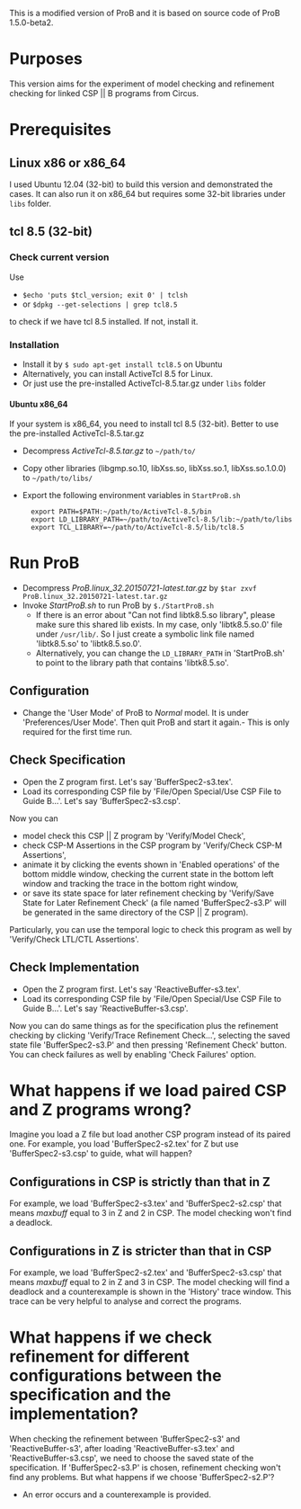 This is a modified version of ProB and it is based on source code of ProB 1.5.0-beta2. 

# Purposes
This version aims for the experiment of model checking and refinement checking for linked CSP || B programs from Circus.

# Prerequisites
## Linux x86 or x86_64
I used Ubuntu 12.04 (32-bit) to build this version and demonstrated the cases. It can also run it on x86_64 but requires some 32-bit libraries under `libs` folder.

## tcl 8.5 (32-bit)
### Check current version
Use 

- `$echo 'puts $tcl_version; exit 0' | tclsh`
- or `$dpkg --get-selections | grep tcl8.5`

to check if we have tcl 8.5 installed. If not, install it.

### Installation 
- Install it by `$ sudo apt-get install tcl8.5` on Ubuntu
- Alternatively, you can install ActiveTcl 8.5 for Linux.
- Or just use the pre-installed ActiveTcl-8.5.tar.gz under `libs` folder

#### Ubuntu x86_64
If your system is x86_64, you need to install tcl 8.5 (32-bit). Better to use the pre-installed ActiveTcl-8.5.tar.gz

- Decompress *ActiveTcl-8.5.tar.gz* to `~/path/to/`
- Copy other libraries (libgmp.so.10, libXss.so, libXss.so.1, libXss.so.1.0.0) to `~/path/to/libs/` 
- Export the following environment variables in `StartProB.sh`
        
        export PATH=$PATH:~/path/to/ActiveTcl-8.5/bin
        export LD_LIBRARY_PATH=~/path/to/ActiveTcl-8.5/lib:~/path/to/libs
        export TCL_LIBRARY=~/path/to/ActiveTcl-8.5/lib/tcl8.5
 
# Run ProB 
- Decompress *ProB.linux_32.20150721-latest.tar.gz* by `$tar zxvf ProB.linux_32.20150721-latest.tar.gz`
- Invoke *StartProB.sh* to run ProB by `$./StartProB.sh` 
    + If there is an error about "Can not find libtk8.5.so library", please make sure this shared lib exists. In my case, only 'libtk8.5.so.0' file under `/usr/lib/`. So I just create a symbolic link file named 'libtk8.5.so' to 'libtk8.5.so.0'.
    + Alternatively, you can change the `LD_LIBRARY_PATH` in 'StartProB.sh' to point to the library path that contains 'libtk8.5.so'.

## Configuration 
- Change the 'User Mode' of ProB to *Normal* model. It is under 'Preferences/User Mode'. Then quit ProB and start it again.- This is only required for the first time run.

## Check Specification
- Open the Z program first. Let's say 'BufferSpec2-s3.tex'.
- Load its corresponding CSP file by 'File/Open Special/Use CSP File to Guide B...'. Let's say 'BufferSpec2-s3.csp'.

Now you can

- model check this CSP || Z program by 'Verify/Model Check',
- check CSP-M Assertions in the CSP program by 'Verify/Check CSP-M Assertions',
- animate it by clicking the events shown in 'Enabled operations' of the bottom middle window, checking the current state in the bottom left window and tracking the trace in the bottom right window,
- or save its state space for later refinement checking by 'Verify/Save State for Later Refinement Check' (a file named 'BufferSpec2-s3.P' will be generated in the same directory of the CSP || Z program).

Particularly, you can use the temporal logic to check this program as well by 'Verify/Check LTL/CTL Assertions'.

## Check Implementation 
- Open the Z program first. Let's say 'ReactiveBuffer-s3.tex'.
- Load its corresponding CSP file by 'File/Open Special/Use CSP File to Guide B...'. Let's say 'ReactiveBuffer-s3.csp'.

Now you can do same things as for the specification plus the refinement checking by clicking 'Verify/Trace Refinement Check...', selecting the saved state file 'BufferSpec2-s3.P' and then pressing 'Refinement Check' button. You can check failures as well by enabling 'Check Failures' option.

# What happens if we load paired CSP and Z programs wrong? 
Imagine you load a Z file but load another CSP program instead of its paired one. For example, you load 'BufferSpec2-s2.tex' for Z but use 'BufferSpec2-s3.csp' to guide, what will happen?

## Configurations in CSP is strictly than that in Z
For example, we load 'BufferSpec2-s3.tex' and 'BufferSpec2-s2.csp' that means *maxbuff* equal to 3 in Z and 2 in CSP. The model checking won't find a deadlock.  

## Configurations in Z is stricter than that in CSP 
For example, we load 'BufferSpec2-s2.tex' and 'BufferSpec2-s3.csp' that means *maxbuff* equal to 2 in Z and 3 in CSP. The model checking will find a deadlock and a counterexample is shown in the 'History' trace window. This trace can be very helpful to analyse and correct the programs.

# What happens if we check refinement for different configurations between the specification and the implementation? 
When checking the refinement between 'BufferSpec2-s3' and 'ReactiveBuffer-s3', after loading 'ReactiveBuffer-s3.tex' and 'ReactiveBuffer-s3.csp', we need to choose the saved state of the specification. If 'BufferSpec2-s3.P' is chosen, refinement checking won't find any problems. But what happens if we choose 'BufferSpec2-s2.P'?

- An error occurs and a counterexample is provided.

